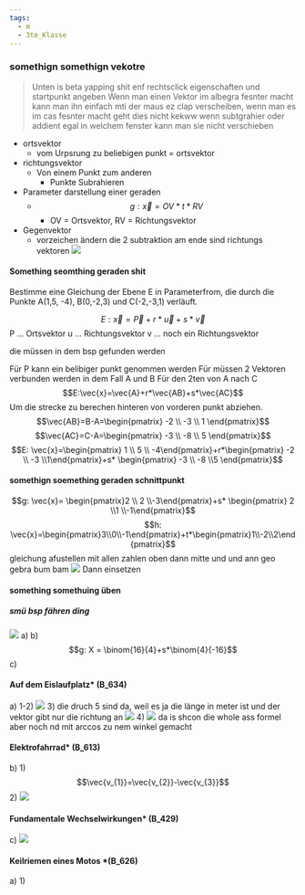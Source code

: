 ```yaml
---
tags:
  - m
  - 3te_Klasse
---
```

### somethign somethign vekotre
> Unten is beta yapping shit enf rechtsclick eigenschaften und startpunkt angeben
> Wenn man einen Vektor im albegra fesnter macht kann man ihn einfach mti der maus ez clap verscheiben, wenn man es im cas fesnter macht geht dies nicht kekww wenn subtgrahier oder addient egal in welchem fenster kann man sie nicht verschieben

- ortsvektor
	- vom Urpsrung zu beliebigen punkt = ortsvektor
- richtungsvektor
	- Von einem Punkt zum anderen 
		- Punkte Subrahieren 
- Parameter darstellung einer geraden
	- $$g: \vec{x}=OV*t*RV$$
		- OV = Ortsvektor, RV = Richtungsvektor
- Gegenvektor
	- vorzeichen ändern
die 2 subtraktion am ende sind richtungs vektoren
![](https://i.imgur.com/N4guply.png)

#### Something seomthing geraden shit

Bestimme eine Gleichung der Ebene E in Parameterfrom, die durch die Punkte A(1,5, -4), B(0,-2,3) und C(-2,-3,1) verläuft.

$$E: \vec{x}=\vec{P}+r*\vec{u}+s*\vec{v}$$
P ... Ortsvektor
u ... Richtungsvektor
v ... noch ein Richtungsvektor

die müssen in dem bsp gefunden werden

Für P kann ein belibiger punkt genommen werden
Für müssen 2 Vektoren verbunden werden
in dem Fall A und B
Für den 2ten von A nach C
$$E:\vec{x}=\vec{A}+r*\vec{AB}+s*\vec{AC}$$
Um die strecke zu berechen hinteren von vorderen punkt abziehen.
$$\vec{AB}=B-A=\begin{pmatrix}
-2 \\ -3 \\ 1
\end{pmatrix}$$
$$\vec{AC}=C-A=\begin{pmatrix}
-3 \\ -8 \\ 5
\end{pmatrix}$$
$$E: \vec{x}=\begin{pmatrix} 1 \\ 5 \\ -4\end{pmatrix}+r*\begin{pmatrix} -2 \\ -3 \\1\end{pmatrix}+s* \begin{pmatrix} -3 \\ -8 \\5 \end{pmatrix}$$

#### somethign soemething geraden schnittpunkt
$$g: \vec{x}= \begin{pmatrix}2 \\ 2 \\-3\end{pmatrix}+s* \begin{pmatrix} 2 \\1 \\-1\end{pmatrix}$$
$$h: \vec{x}=\begin{pmatrix}3\\0\\-1\end{pmatrix}+t*\begin{pmatrix}1\\-2\\2\end{pmatrix}$$
gleichung afustellen mit allen zahlen oben dann mitte und und ann geo gebra bum bam
![](https://i.imgur.com/ArSvYIQ.png)
Dann einsetzen

#### something somethuing üben

##### smü bsp fähren ding
![](https://i.imgur.com/TiZS3Mn.jpeg)
a)
b)
$$g: X = \binom{16}{4}+s*\binom{4}{-16}$$
c)

#### Auf dem Eislaufplatz* (B_634)
a)
1-2)
![](cooked%20sa%20lernen%20ynails%20yteeth%2023-03-2025-56.excalidraw.svg)
3)
die druch 5 sind da, weil es ja die länge in meter ist und der vektor gibt nur die richtung an
![](https://i.imgur.com/861GIYa.png)
4)
![](https://i.imgur.com/5PkNBeU.png)
da is shcon die whole ass formel aber noch nd mit arccos zu nem winkel gemacht
#### Elektrofahrrad* (B_613)
b)
1)
$$\vec{v_{1}}=\vec{v_{2}}-\vec{v_{3}}$$
2)
![](https://i.imgur.com/VAemcm1.png)
#### Fundamentale Wechselwirkungen* (B_429)
c)
![](cooked%20sa%20lernen%20ynails%20yteeth%2023-03-2025-55.excalidraw.svg)
#### Keilriemen eines Motos \*(B_626)
a)
1)
